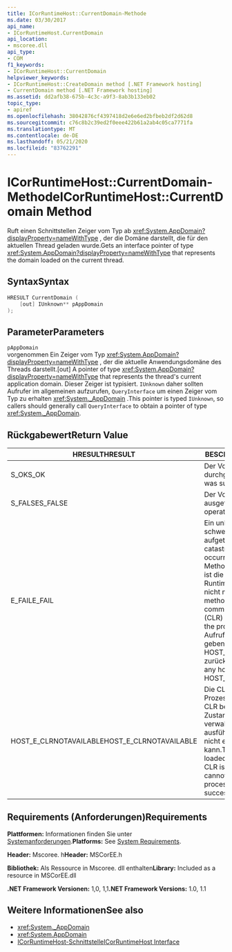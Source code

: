 ```yaml
---
title: ICorRuntimeHost::CurrentDomain-Methode
ms.date: 03/30/2017
api_name:
- ICorRuntimeHost.CurrentDomain
api_location:
- mscoree.dll
api_type:
- COM
f1_keywords:
- ICorRuntimeHost::CurrentDomain
helpviewer_keywords:
- ICorRuntimeHost::CreateDomain method [.NET Framework hosting]
- CurrentDomain method [.NET Framework hosting]
ms.assetid: dd2afb38-675b-4c3c-a9f3-8ab3b133eb02
topic_type:
- apiref
ms.openlocfilehash: 38042876cf4397418d2e6e6ed2bfbeb2df2d62d8
ms.sourcegitcommit: c76c8b2c39ed2f0eee422b61a2ab4c05ca7771fa
ms.translationtype: MT
ms.contentlocale: de-DE
ms.lasthandoff: 05/21/2020
ms.locfileid: "83762291"
---
```

# <a name="icorruntimehostcurrentdomain-method"></a><span data-ttu-id="ac05f-102">ICorRuntimeHost::CurrentDomain-Methode</span><span class="sxs-lookup"><span data-stu-id="ac05f-102">ICorRuntimeHost::CurrentDomain Method</span></span>
<span data-ttu-id="ac05f-103">Ruft einen Schnittstellen Zeiger vom Typ ab <xref:System.AppDomain?displayProperty=nameWithType> , der die Domäne darstellt, die für den aktuellen Thread geladen wurde.</span><span class="sxs-lookup"><span data-stu-id="ac05f-103">Gets an interface pointer of type <xref:System.AppDomain?displayProperty=nameWithType> that represents the domain loaded on the current thread.</span></span>  
  
## <a name="syntax"></a><span data-ttu-id="ac05f-104">Syntax</span><span class="sxs-lookup"><span data-stu-id="ac05f-104">Syntax</span></span>  
  
```cpp  
HRESULT CurrentDomain (  
    [out] IUnknown** pAppDomain  
);  
```  
  
## <a name="parameters"></a><span data-ttu-id="ac05f-105">Parameter</span><span class="sxs-lookup"><span data-stu-id="ac05f-105">Parameters</span></span>  
 `pAppDomain`  
 <span data-ttu-id="ac05f-106">vorgenommen Ein Zeiger vom Typ <xref:System.AppDomain?displayProperty=nameWithType> , der die aktuelle Anwendungsdomäne des Threads darstellt.</span><span class="sxs-lookup"><span data-stu-id="ac05f-106">[out] A pointer of type <xref:System.AppDomain?displayProperty=nameWithType> that represents the thread's current application domain.</span></span> <span data-ttu-id="ac05f-107">Dieser Zeiger ist typisiert. `IUnknown` daher sollten Aufrufer im allgemeinen aufzurufen, `QueryInterface` um einen Zeiger vom Typ zu erhalten <xref:System._AppDomain> .</span><span class="sxs-lookup"><span data-stu-id="ac05f-107">This pointer is typed `IUnknown`, so callers should generally call `QueryInterface` to obtain a pointer of type <xref:System._AppDomain>.</span></span>  
  
## <a name="return-value"></a><span data-ttu-id="ac05f-108">Rückgabewert</span><span class="sxs-lookup"><span data-stu-id="ac05f-108">Return Value</span></span>  
  
|<span data-ttu-id="ac05f-109">HRESULT</span><span class="sxs-lookup"><span data-stu-id="ac05f-109">HRESULT</span></span>|<span data-ttu-id="ac05f-110">BESCHREIBUNG</span><span class="sxs-lookup"><span data-stu-id="ac05f-110">Description</span></span>|  
|-------------|-----------------|  
|<span data-ttu-id="ac05f-111">S_OK</span><span class="sxs-lookup"><span data-stu-id="ac05f-111">S_OK</span></span>|<span data-ttu-id="ac05f-112">Der Vorgang wurde durchgeführt.</span><span class="sxs-lookup"><span data-stu-id="ac05f-112">The operation was successful.</span></span>|  
|<span data-ttu-id="ac05f-113">S_FALSE</span><span class="sxs-lookup"><span data-stu-id="ac05f-113">S_FALSE</span></span>|<span data-ttu-id="ac05f-114">Der Vorgang konnte nicht ausgeführt werden.</span><span class="sxs-lookup"><span data-stu-id="ac05f-114">The operation failed to complete.</span></span>|  
|<span data-ttu-id="ac05f-115">E_FAIL</span><span class="sxs-lookup"><span data-stu-id="ac05f-115">E_FAIL</span></span>|<span data-ttu-id="ac05f-116">Ein unbekannter, schwerwiegender Fehler ist aufgetreten.</span><span class="sxs-lookup"><span data-stu-id="ac05f-116">An unknown, catastrophic failure occurred.</span></span> <span data-ttu-id="ac05f-117">Wenn eine Methode E_FAIL zurückgibt, ist die Common Language Runtime (CLR) im Prozess nicht mehr verwendbar.</span><span class="sxs-lookup"><span data-stu-id="ac05f-117">If a method returns E_FAIL, the common language runtime (CLR) is no longer usable in the process.</span></span> <span data-ttu-id="ac05f-118">Nachfolgende Aufrufe von Hosting-APIs geben HOST_E_CLRNOTAVAILABLE zurück.</span><span class="sxs-lookup"><span data-stu-id="ac05f-118">Subsequent calls to any hosting APIs return HOST_E_CLRNOTAVAILABLE.</span></span>|  
|<span data-ttu-id="ac05f-119">HOST_E_CLRNOTAVAILABLE</span><span class="sxs-lookup"><span data-stu-id="ac05f-119">HOST_E_CLRNOTAVAILABLE</span></span>|<span data-ttu-id="ac05f-120">Die CLR wurde nicht in einen Prozess geladen, oder die CLR befindet sich in einem Zustand, in dem Sie verwalteten Code nicht ausführen oder den-Befehl nicht erfolgreich verarbeiten kann.</span><span class="sxs-lookup"><span data-stu-id="ac05f-120">The CLR has not been loaded into a process, or the CLR is in a state in which it cannot run managed code or process the call successfully.</span></span>|  
  
## <a name="requirements"></a><span data-ttu-id="ac05f-121">Requirements (Anforderungen)</span><span class="sxs-lookup"><span data-stu-id="ac05f-121">Requirements</span></span>  
 <span data-ttu-id="ac05f-122">**Plattformen:** Informationen finden Sie unter [Systemanforderungen](../../get-started/system-requirements.md).</span><span class="sxs-lookup"><span data-stu-id="ac05f-122">**Platforms:** See [System Requirements](../../get-started/system-requirements.md).</span></span>  
  
 <span data-ttu-id="ac05f-123">**Header:** Mscoree. h</span><span class="sxs-lookup"><span data-stu-id="ac05f-123">**Header:** MSCorEE.h</span></span>  
  
 <span data-ttu-id="ac05f-124">**Bibliothek:** Als Ressource in Mscoree. dll enthalten</span><span class="sxs-lookup"><span data-stu-id="ac05f-124">**Library:** Included as a resource in MSCorEE.dll</span></span>  
  
 <span data-ttu-id="ac05f-125">**.NET Framework Versionen:** 1,0, 1,1</span><span class="sxs-lookup"><span data-stu-id="ac05f-125">**.NET Framework Versions:** 1.0, 1.1</span></span>  
  
## <a name="see-also"></a><span data-ttu-id="ac05f-126">Weitere Informationen</span><span class="sxs-lookup"><span data-stu-id="ac05f-126">See also</span></span>

- <xref:System._AppDomain>
- <xref:System.AppDomain>
- [<span data-ttu-id="ac05f-127">ICorRuntimeHost-Schnittstelle</span><span class="sxs-lookup"><span data-stu-id="ac05f-127">ICorRuntimeHost Interface</span></span>](icorruntimehost-interface.md)
